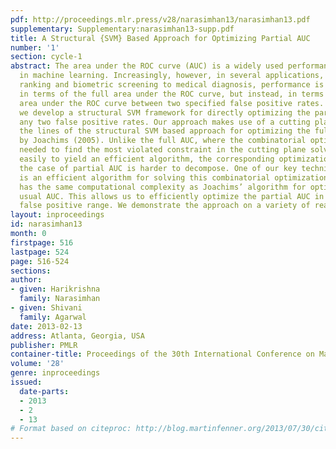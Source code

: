 ```yaml
---
pdf: http://proceedings.mlr.press/v28/narasimhan13/narasimhan13.pdf
supplementary: Supplementary:narasimhan13-supp.pdf
title: A Structural {SVM} Based Approach for Optimizing Partial AUC
number: '1'
section: cycle-1
abstract: The area under the ROC curve (AUC) is a widely used performance measure
  in machine learning. Increasingly, however, in several applications, ranging from
  ranking and biometric screening to medical diagnosis, performance is measured not
  in terms of the full area under the ROC curve, but instead, in terms of the partial
  area under the ROC curve between two specified false positive rates. In this paper,
  we develop a structural SVM framework for directly optimizing the partial AUC between
  any two false positive rates. Our approach makes use of a cutting plane solver along
  the lines of the structural SVM based approach for optimizing the full AUC developed
  by Joachims (2005). Unlike the full AUC, where the combinatorial optimization problem
  needed to find the most violated constraint in the cutting plane solver can be decomposed
  easily to yield an efficient algorithm, the corresponding optimization problem in
  the case of partial AUC is harder to decompose. One of our key technical contributions
  is an efficient algorithm for solving this combinatorial optimization problem that
  has the same computational complexity as Joachims’ algorithm for optimizing the
  usual AUC. This allows us to efficiently optimize the partial AUC in any desired
  false positive range. We demonstrate the approach on a variety of real-world tasks.
layout: inproceedings
id: narasimhan13
month: 0
firstpage: 516
lastpage: 524
page: 516-524
sections: 
author:
- given: Harikrishna
  family: Narasimhan
- given: Shivani
  family: Agarwal
date: 2013-02-13
address: Atlanta, Georgia, USA
publisher: PMLR
container-title: Proceedings of the 30th International Conference on Machine Learning
volume: '28'
genre: inproceedings
issued:
  date-parts:
  - 2013
  - 2
  - 13
# Format based on citeproc: http://blog.martinfenner.org/2013/07/30/citeproc-yaml-for-bibliographies/
---
```

